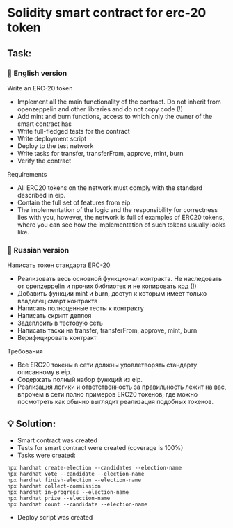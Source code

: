 # Solidity smart contract for erc-20 token

## Task:

### 📝 English version
Write an ERC-20 token

- Implement all the main functionality of the contract. Do not inherit from openzeppelin and other libraries and do not copy code (!)
- Add mint and burn functions, access to which only the owner of the smart contract has
- Write full-fledged tests for the contract
- Write deployment script
- Deploy to the test network
- Write tasks for transfer, transferFrom, approve, mint, burn
- Verify the contract

Requirements
- All ERC20 tokens on the network must comply with the standard described in eip.
- Contain the full set of features from eip.
- The implementation of the logic and the responsibility for correctness lies with you, however, the network is full of examples of ERC20 tokens, where you can see how the implementation of such tokens usually looks like.

### 📝 Russian version
Написать токен стандарта ERC-20

- Реализовать весь основной функционал контракта. Не наследовать от openzeppelin и прочих библиотек и не копировать код (!)
- Добавить функции mint и burn, доступ к которым имеет только владелец смарт контракта
- Написать полноценные тесты к контракту
- Написать скрипт деплоя
- Задеплоить в тестовую сеть
- Написать таски на transfer, transferFrom, approve, mint, burn
- Верифицировать контракт

Требования
- Все ERC20 токены в сети должны удовлетворять стандарту описанному в eip.
- Содержать полный набор функций из eip.
- Реализация логики и ответственность за правильность лежит на вас, впрочем в сети полно примеров ERC20 токенов, где можно посмотреть как обычно выглядит реализация подобных токенов.

## 💡 Solution:

- Smart contract was created 
- Tests for smart contract were created (coverage is 100%)
- Tasks were created:
```shell
npx hardhat create-election --candidates --election-name
npx hardhat vote --candidate --election-name
npx hardhat finish-election --election-name
npx hardhat collect-commission
npx hardhat in-progress --election-name
npx hardhat prize --election-name
npx hardhat count --candidate --election-name 
```
- Deploy script was created